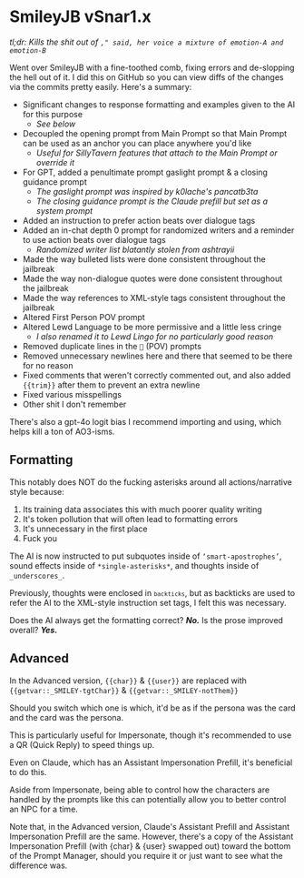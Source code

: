 # SmileyJB vSnar1.x

_tl;dr: Kills the shit out of `," said, her voice a mixture of emotion-A and emotion-B`_

Went over SmileyJB with a fine-toothed comb, fixing errors and de-slopping the hell out of it. I did this on GitHub so you can view diffs of the changes via the commits pretty easily. Here's a summary:

+ Significant changes to response formatting and examples given to the AI for this purpose
  + _See below_
+ Decoupled the opening prompt from Main Prompt so that Main Prompt can be used as an anchor you can place anywhere you'd like
  + _Useful for SillyTavern features that attach to the Main Prompt or override it_
+ For GPT, added a penultimate prompt gaslight prompt & a closing guidance prompt
  + _The gaslight prompt was inspired by k0lache's pancatb3ta_
  + _The closing guidance prompt is the Claude prefill but set as a system prompt_
+ Added an instruction to prefer action beats over dialogue tags
+ Added an in-chat depth 0 prompt for randomized writers and a reminder to use action beats over dialogue tags
  + _Randomized writer list blatantly stolen from ashtrayii_
+ Made the way bulleted lists were done consistent throughout the jailbreak
+ Made the way non-dialogue quotes were done consistent throughout the jailbreak
+ Made the way references to XML-style tags consistent throughout the jailbreak
+ Altered First Person POV prompt
+ Altered Lewd Language to be more permissive and a little less cringe
  + _I also renamed it to Lewd Lingo for no particularly good reason_
+ Removed duplicate lines in the `👀` (POV) prompts
+ Removed unnecessary newlines here and there that seemed to be there for no reason
+ Fixed comments that weren't correctly commented out, and also added `{{trim}}` after them to prevent an extra newline
+ Fixed various misspellings
+ Other shit I don't remember

There's also a gpt-4o logit bias I recommend importing and using, which helps kill a ton of AO3-isms.

## Formatting

This notably does NOT do the fucking asterisks around all actions/narrative style because:
1. Its training data associates this with much poorer quality writing
1. It's token pollution that will often lead to formatting errors
1. It's unnecessary in the first place
1. Fuck you

The AI is now instructed to put subquotes inside of `‘smart-apostrophes’`, sound effects inside of `*single-asterisks*`, and thoughts inside of `_underscores_`.

Previously, thoughts were enclosed in <code>`backticks`</code>, but as backticks are used to refer the AI to the XML-style instruction set tags, I felt this was necessary.

Does the AI always get the formatting correct? ***No.*** Is the prose improved overall? ***Yes.***

## Advanced

In the Advanced version, `{{char}}` & `{{user}}` are replaced with `{{getvar::_SMILEY-tgtChar}}` & `{{getvar::_SMILEY-notThem}}`

Should you switch which one is which, it'd be as if the persona was the card and the card was the persona.

This is particularly useful for Impersonate, though it's recommended to use a QR (Quick Reply) to speed things up.

Even on Claude, which has an Assistant Impersonation Prefill, it's beneficial to do this.

Aside from Impersonate, being able to control how the characters are handled by the prompts like this can potentially allow you to better control an NPC for a time.

Note that, in the Advanced version, Claude's Assistant Prefill and Assistant Impersonation Prefill are the same. However, there's a copy of the Assistant Impersonation Prefill (with {char} & {user} swapped out) toward the bottom of the Prompt Manager, should you require it or just want to see what the difference was.